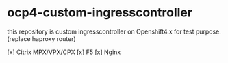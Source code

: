# ocp4-custom-ingresscontroller
this repository is custom ingresscontroller on Openshift4.x for test purpose. (replace haproxy router)

[x] Citrix MPX/VPX/CPX
[x] F5
[x] Nginx
